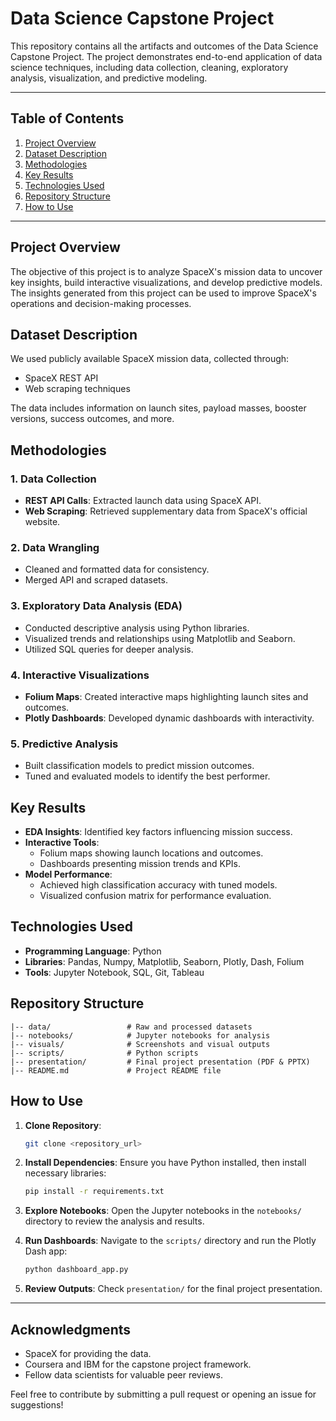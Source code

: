 # Data Science Capstone Project

This repository contains all the artifacts and outcomes of the Data Science Capstone Project. The project demonstrates end-to-end application of data science techniques, including data collection, cleaning, exploratory analysis, visualization, and predictive modeling.

---

## Table of Contents
1. [Project Overview](#project-overview)
2. [Dataset Description](#dataset-description)
3. [Methodologies](#methodologies)
4. [Key Results](#key-results)
5. [Technologies Used](#technologies-used)
6. [Repository Structure](#repository-structure)
7. [How to Use](#how-to-use)

---

## Project Overview
The objective of this project is to analyze SpaceX's mission data to uncover key insights, build interactive visualizations, and develop predictive models. The insights generated from this project can be used to improve SpaceX's operations and decision-making processes.

## Dataset Description
We used publicly available SpaceX mission data, collected through:
- SpaceX REST API
- Web scraping techniques

The data includes information on launch sites, payload masses, booster versions, success outcomes, and more.

## Methodologies

### 1. Data Collection
- **REST API Calls**: Extracted launch data using SpaceX API.
- **Web Scraping**: Retrieved supplementary data from SpaceX's official website.

### 2. Data Wrangling
- Cleaned and formatted data for consistency.
- Merged API and scraped datasets.

### 3. Exploratory Data Analysis (EDA)
- Conducted descriptive analysis using Python libraries.
- Visualized trends and relationships using Matplotlib and Seaborn.
- Utilized SQL queries for deeper analysis.

### 4. Interactive Visualizations
- **Folium Maps**: Created interactive maps highlighting launch sites and outcomes.
- **Plotly Dashboards**: Developed dynamic dashboards with interactivity.

### 5. Predictive Analysis
- Built classification models to predict mission outcomes.
- Tuned and evaluated models to identify the best performer.

## Key Results
- **EDA Insights**: Identified key factors influencing mission success.
- **Interactive Tools**:
  - Folium maps showing launch locations and outcomes.
  - Dashboards presenting mission trends and KPIs.
- **Model Performance**:
  - Achieved high classification accuracy with tuned models.
  - Visualized confusion matrix for performance evaluation.

## Technologies Used
- **Programming Language**: Python
- **Libraries**: Pandas, Numpy, Matplotlib, Seaborn, Plotly, Dash, Folium
- **Tools**: Jupyter Notebook, SQL, Git, Tableau

## Repository Structure
```
|-- data/                 # Raw and processed datasets
|-- notebooks/            # Jupyter notebooks for analysis
|-- visuals/              # Screenshots and visual outputs
|-- scripts/              # Python scripts
|-- presentation/         # Final project presentation (PDF & PPTX)
|-- README.md             # Project README file
```

## How to Use

1. **Clone Repository**:
   ```bash
   git clone <repository_url>
   ```

2. **Install Dependencies**:
   Ensure you have Python installed, then install necessary libraries:
   ```bash
   pip install -r requirements.txt
   ```

3. **Explore Notebooks**:
   Open the Jupyter notebooks in the `notebooks/` directory to review the analysis and results.

4. **Run Dashboards**:
   Navigate to the `scripts/` directory and run the Plotly Dash app:
   ```bash
   python dashboard_app.py
   ```

5. **Review Outputs**:
   Check `presentation/` for the final project presentation.

---

## Acknowledgments
- SpaceX for providing the data.
- Coursera and IBM for the capstone project framework.
- Fellow data scientists for valuable peer reviews.

Feel free to contribute by submitting a pull request or opening an issue for suggestions!
